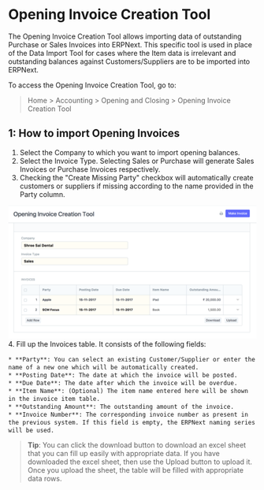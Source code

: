 
# Opening Invoice Creation Tool


The Opening Invoice Creation Tool allows importing data of outstanding Purchase or Sales Invoices into ERPNext. This specific tool is used in place of the Data Import Tool for cases where the Item data is irrelevant and outstanding balances against Customers/Suppliers are to be imported into ERPNext.


To access the Opening Invoice Creation Tool, go to:



> 
> Home > Accounting > Opening and Closing > Opening Invoice Creation Tool
> 
> 
> 


## 1: How to import Opening Invoices


1. Select the Company to which you want to import opening balances.
2. Select the Invoice Type. Selecting Sales or Purchase will generate Sales Invoices or Purchase Invoices respectively.
3. Checking the "Create Missing Party" checkbox will automatically create customers or suppliers if missing according to the name provided in the Party column.


![Opening Invoice Creation Tool](/files/opening-invoice-creation-tool.png)
4. Fill up the Invoices table. It consists of the following fields:


	* **Party**: You can select an existing Customer/Supplier or enter the name of a new one which will be automatically created.
	* **Posting Date**: The date at which the invoice will be posted.
	* **Due Date**: The date after which the invoice will be overdue.
	* **Item Name**: (Optional) The item name entered here will be shown in the invoice item table.
	* **Outstanding Amount**: The outstanding amount of the invoice.
	* **Invoice Number**: The corresponding invoice number as present in the previous system. If this field is empty, the ERPNext naming series will be used.



> 
> **Tip**: You can click the download button to download an excel sheet that you can fill up easily with appropriate data. If you have downloaded the excel sheet, then use the Upload button to upload it. Once you upload the sheet, the table will be filled with appropriate data rows.
> 
> 
> 


